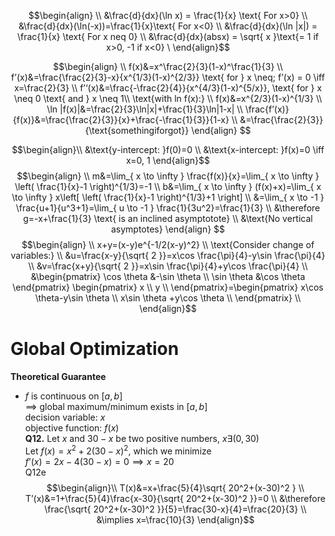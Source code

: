 $$\begin{align} \\
&\frac{d}{dx}(\ln x) = \frac{1}{x} \text{ For x>0} \\
&\frac{d}{dx}(\ln(-x))=\frac{1}{x}\text{ For x<0} \\
&\frac{d}{dx}(\ln |x|) = \frac{1}{x} \text{ For x neq 0} \\
&\frac{d}{dx}(absx) = \sqrt{ x }\text{= 1 if x>0, -1 if x<0}  \
\end{align}$$

$$\begin{align} \\
f(x)&=x^\frac{2}{3}(1-x)^\frac{1}{3} \\
f’(x)&=\frac{\frac{2}{3}-x}{x^{1/3}(1-x)^{2/3}} \text{ for } x \neq; f’(x) = 0 \iff x=\frac{2}{3} \\
f’‘(x)&=\frac{-\frac{2}{4}}{x^{4/3}(1-x)^{5/x}}, \text{ for } x \neq 0 \text{ and } x \neq 1\\
\text{with ln f(x):} \\
f(x)&=x^{2/3}(1-x)^{1/3} \\
\ln |f(x)|&=\frac{2}{3}\ln|x|+\frac{1}{3}\ln|1-x| \\
\frac{f’(x)}{f(x)}&=\frac{\frac{2}{3}}{x}+\frac{-\frac{1}{3}}{1-x} \\
&=\frac{\frac{2}{3}}{\text{somethingiforgot}}
\end{align}
$$

$$\begin{align}\\
&\text{y-intercept: }f(0)=0 \\
&\text{x-intercept: }f(x)=0 \iff x=0, 1
\end{align}$$
$$\begin{align} \\
m&=\lim_{ x \to \infty } \frac{f(x)}{x}=\lim_{ x \to \infty } \left( \frac{1}{x}-1 \right)^{1/3}=-1 \\
b&=\lim_{ x \to \infty } (f(x)+x)=\lim_{ x \to \infty } x\left[ \left( \frac{1}{x}-1 \right)^{1/3}+1 \right] \\
&=\lim_{ x \to -1 } \frac{u+1}{u^3+1}=\lim_{ u \to -1 } \frac{1}{3u^2}=\frac{1}{3} \\
&\therefore g=-x+\frac{1}{3} \text{ is an inclined asymptotote}  \\
&\text{No vertical asymptotes}
\end{align}
$$
$$\begin{align} \\
x+y=(x-y)e^{-1/2(x-y)^2} \\
\text{Consider change of variables:} \\
&u=\frac{x-y}{\sqrt{ 2 }}=x\cos \frac{\pi}{4}-y\sin \frac{\pi}{4} \\
&v=\frac{x+y}{\sqrt{ 2 }}=x\sin \frac{\pi}{4}+y\cos \frac{\pi}{4} \\
&\begin{pmatrix}
\cos \theta &-\sin \theta \\
\sin \theta &\cos \theta
\end{pmatrix} \begin{pmatrix}
x \\
y \\
\end{pmatrix}=\begin{pmatrix} x\cos \theta-y\sin \theta \\
x\sin \theta +y\cos \theta \\
\end{pmatrix} \\
\end{align}$$
# Global Optimization
**Theoretical Guarantee**
- $f$ is continuous on $[a, b]$\
	$\implies$ global maximum/minimum exists in $[a, b]$\
decision variable: $x$\
objective function: $f(x)$\
**Q12.**
Let $x$ and $30-x$ be two positive numbers, $x \exists (0,30)$\
Let $f(x)=x^2+2(30-x)^2$, which we minimize\
$f’(x)=2x-4(30-x)=0 \implies x=20$\
Q12e\
$$\begin{align}\\
T(x)&=x+\frac{5}{4}\sqrt{ 20^2+(x-30)^2 } \\
T’(x)&=1+\frac{5}{4}\frac{x-30}{\sqrt{ 20^2+(x-30)^2 }}=0 \\
&\therefore \frac{\sqrt{ 20^2+(x-30)^2 }}{5}=\frac{30-x}{4}=\frac{20}{3} \\
&\implies x=\frac{10}{3}
\end{align}$$